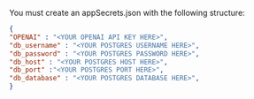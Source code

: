 
You must create an appSecrets.json with the following structure:
```json
{
"OPENAI" : "<YOUR OPENAI API KEY HERE>",
"db_username" : "<YOUR POSTGRES USERNAME HERE>",
"db_password" : "<YOUR POSTGRES PASSWORD HERE>",
"db_host" : "<YOUR POSTGRES HOST HERE>",
"db_port" :"<YOUR POSTGRES PORT HERE>",
"db_database" : "<YOUR POSTGRES DATABASE HERE>",
} 
```
